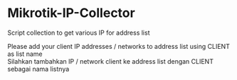 # Mikrotik-IP-Collector
Script collection to get various IP for address list 

Please add your client IP addresses / networks to address list using CLIENT as list name<br>
Silahkan tambahkan IP / network client ke address list dengan CLIENT sebagai nama listnya
